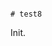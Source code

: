                                                                                                                                                                                                                                                                                                                                                                                                                                                                                                            # test8

Init.
